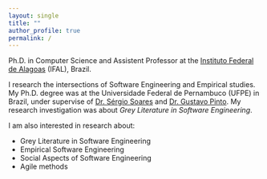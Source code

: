 ```yaml
---
layout: single
title: ""
author_profile: true
permalink: /
---
```


Ph.D. in Computer Science and Assistent Professor at the [Instituto Federal de Alagoas](https://www.ifal.edu.br) (IFAL), Brazil.

I research the intersections of Software Engineering and Empirical studies. My Ph.D. degree was at the Universidade Federal de Pernambuco (UFPE) in Brazil, under supervise of [Dr. Sérgio Soares](https://www.cin.ufpe.br/~scbs/) and [Dr. Gustavo Pinto](http://gustavopinto.org/). My research investigation was about *Grey Literature in Software Engineering*. 

I am also interested in research about:
- Grey Literature in Software Engineering
- Empirical Software Engineering
- Social Aspects of Software Engineering
- Agile methods
